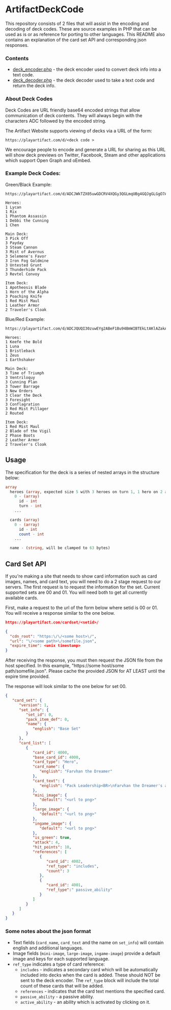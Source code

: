 # ArtifactDeckCode

This repository consists of 2 files that will assist in the encoding and decoding of deck 
codes. These are source examples in PHP that can be used as is or as reference for porting 
to other languages.  This README also contains an explanation of the card set API and 
corresponding json responses.

### Contents

* [deck_encoder.php](PHP/deck_encoder.php) - the deck encoder used to convert deck info into a text code.
* [deck_decoder.php](PHP/deck_decoder.php) - the deck decoder used to take a text code and return the deck info.

### About Deck Codes

Deck Codes are URL friendly base64 encoded strings that allow communication of deck contents.
They will always begin with the characters ADC followed by the encoded string.

The Artifact Website supports viewing of decks via a URL of the form:

```https://playartifact.com/d/<deck code >```

We encourage people to encode and generate a URL for sharing as this URL will show deck
previews on Twitter, Facebook, Steam and other applications which support Open Graph
and oEmbed.

### Example Deck Codes:
Green/Black Example:

```
https://playartifact.com/d/ADCJWkTZX05uwGDCRV4XQGy3QGLmqUBg4GQJgGLGgO7AaABR3JlZW4vQmxhY2sgRXhhbXBsZQ__

Heroes:
1 Lycan
1 Rix
1 Phantom Assassin
1 Debbi the Cunning
1 Chen

Main Deck:
3 Pick Off
3 Payday
3 Steam Cannon
3 Mist of Avernus
3 Selemene's Favor
3 Iron Fog Goldmine
3 Untested Grunt
3 Thunderhide Pack
3 Revtel Convoy

Item Deck:
1 Apotheosis Blade
1 Horn of the Alpha
3 Poaching Knife
1 Red Mist Maul
1 Leather Armor
2 Traveler's Cloak
```

Blue/Red Example:
```
https://playartifact.com/d/ADCJQUQI30zuwEYg2ABeF1Bu94BmWIBTEkLtAKlAZakAYmHh0JsdWUvUmVkIEV4YW1wbGU_

Heroes:
1 Keefe the Bold
1 Luna
1 Bristleback
1 Zeus
1 Earthshaker

Main Deck:
3 Time of Triumph
3 Ventriloquy
3 Cunning Plan
3 Tower Barrage
3 New Orders
3 Clear the Deck
3 Foresight
3 Conflagration
3 Red Mist Pillager
2 Routed

Item Deck:
1 Red Mist Maul
2 Blade of the Vigil
2 Phase Boots
2 Leather Armor
2 Traveler's Cloak
```

Usage
---

The specification for the deck is a series of nested arrays in the structure below:

```php
array
  heroes (array, expected size 5 with 3 heroes on turn 1, 1 hero on 2 and 1 hero on 3 )
    0 - (array)
      id - int
      turn - int
    ...

  cards (array)
    0 - (array)
      id - int
      count - int
    ...

  name - (string, will be clamped to 63 bytes)

```

Card Set API
---

If you're making a site that needs to show card information such as card images, names, and card
text, you will need to do a 2 stage request to our servers.  The first request is to request the
information for the set.  Current supported sets are 00 and 01.  You will need both to get
all currently available cards.

First, make a request to the url of the form below where setid is 00 or 01. You will receive 
a response similar to the one below.


```json
https://playartifact.com/cardset/<setid>/

{
  "cdn_root": "https:\/\/<some host>\/",
  "url": "\/<some path>\/somefile.json",
  "expire_time": <unix timestamp>
}
```

After receiving the response, you must then request the JSON file from the host specified.
In this example, "https://some host/some path/somefile.json".  Please cache the
provided JSON for AT LEAST until the expire time provided.

The response will look similar to the one below for set 00.

```json
{
   "card_set": {
      "version": 1,
      "set_info": {
         "set_id": 0,
         "pack_item_def": 0,
         "name": {
            "english": "Base Set"
         }
      },
      "card_list": [
         {
            "card_id": 4000,
            "base_card_id": 4000,
            "card_type": "Hero",
            "card_name": {
               "english": "Farvhan the Dreamer"
            },
            "card_text": {
               "english": "Pack Leadership<BR>\nFarvhan the Dreamer's allied neighbors have +1 Armor."
            },
            "mini_image": {
               "default": "<url to png>"
            },
            "large_image": {
               "default": "<url to png>"
            },
            "ingame_image": {
               "default": "<url to png>"
            },
            "is_green": true,
            "attack": 4,
            "hit_points": 10,
            "references": [
               {
                  "card_id": 4002,
                  "ref_type": "includes",
                  "count": 3
               },
               {
                  "card_id": 4001,
                  "ref_type":" passive_ability"
               }
            ]
         }
      ]
   }
}
```

### Some notes about the json format

* Text fields (`card_name`, `card_text` and the name on `set_info`) will contain 
english and additional languages.
* Image fields (`mini-image`, `large-image`, `ingame-image`) provide a default image and keys 
for each supported language. 
* `ref_type` indicates a type of card reference:
  * `includes` - indicates a secondary card which will be automatically included into decks when the card is
added.  These should NOT be sent to the deck encoder.  The `ref_type` block will include the total count of these 
cards that will be added.
  * `references` - indicates that the card text mentions the specified card.
  * `passive_ability` - a passive ability.
  * `active_ability` - an ability which is activated by clicking on it.
